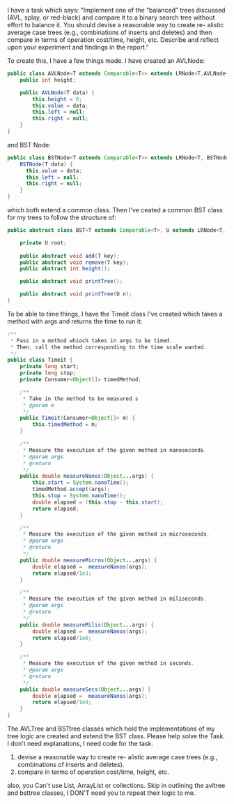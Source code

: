 I have a task which says:
"Implement one of the “balanced” trees discussed (AVL, splay, or red-black) and compare it to a
binary search tree without effort to balance it. You should devise a reasonable way to create re-
alistic average case trees (e.g., combinations of inserts and deletes) and then compare in terms of
operation cost/time, height, etc. Describe and reflect upon your experiment and findings in the
report."

To create this, I have a few things made. I have created an AVLNode:

```Java
public class AVLNode<T extends Comparable<T>> extends LRNode<T,AVLNode<T>>{
    public int height;

    public AVLNode(T data) {
        this.height = 0;
        this.value = data;
        this.left = null;
        this.right = null;
    }
}
```


and BST Node:

```Java
public class BSTNode<T extends Comparable<T>> extends LRNode<T, BSTNode<T>>{
    BSTNode(T data) {
      this.value = data;
      this.left = null;
      this.right = null;
    }
}
```

which both extend a common class. Then I've ceated a common BST class for my trees to follow the structure of:

```Java
public abstract class BST<T extends Comparable<T>, U extends LRNode<T, U>> {

    private U root;
    
    public abstract void add(T key);
    public abstract void remove(T key);
    public abstract int height();

    public abstract void printTree();

    public abstract void printTree(U n);
}
```

To be able to time things, I have the Timeit class I've created which takes a method with args and
returns the time to run it:

```Java
/**
 * Pass in a method whioch takes in args to be timed.
 * Then, call the method corresponding to the time scale wanted.
 */
public class Timeit {
    private long start;
    private long stop;
    private Consumer<Object[]> timedMethod;

    /**
     * Take in the method to be measured.s
     * @param m
     */
    public Timeit(Consumer<Object[]> m) {
        this.timedMethod = m;
    }

    /**
     * Measure the execution of the given method in nanoseconds.
     * @param args
     * @return
     */
    public double measureNanos(Object...args) {
        this.start = System.nanoTime();
        timedMethod.accept(args);
        this.stop = System.nanoTime();
        double elapsed = (this.stop - this.start);
        return elapsed;
    }

    /**
     * Measure the execution of the given method in microseconds.
     * @param args
     * @return
     */
    public double measureMicros(Object...args) {
        double elapsed =  measureNanos(args);
        return elapsed/1e3;
    }

    /**
     * Measure the execution of the given method in miliseconds.
     * @param args
     * @return
     */
    public double measureMilis(Object...args) {
        double elapsed =  measureNanos(args);
        return elapsed/1e6;
    }

    /**
     * Measure the execution of the given method in seconds.
     * @param args
     * @return
     */
    public double measureSecs(Object...args) {
        double elapsed =  measureNanos(args);
        return elapsed/1e9;
    }
}
```

The AVLTree and BSTtree classes which hold the implementations of my tree logic are created and extend the BST class. Please help solve the Task. I don't need explanations, I need code for the task.
1. devise a reasonable way to create re-
alistic average case trees (e.g., combinations of inserts and deletes).
2. compare in terms of
operation cost/time, height, etc.

also, you Can't use List, ArrayList or collections.
Skip in outlining the avltree and bsttree classes, I DON'T need you to repeat their logic to me.